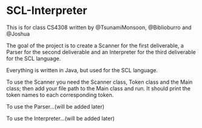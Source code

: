 # SCL-Interpreter
This is for class CS4308 written by @TsunamiMonsoon, @Biblioburro and @Joshua

The goal of the project is to create a Scanner for the first deliverable,
a Parser for the second deliverable and an Interpreter for the third
deliverable for the SCL language. 

Everything is written in Java, but used for the SCL language.

To use the Scanner you need the Scanner class, Token class and the Main class;
then add your file path to the Main class and run. It should print the token
names to each corresponding token. 

To use the Parser...(will be added later)

To use the Interpreter...(will be added later)
